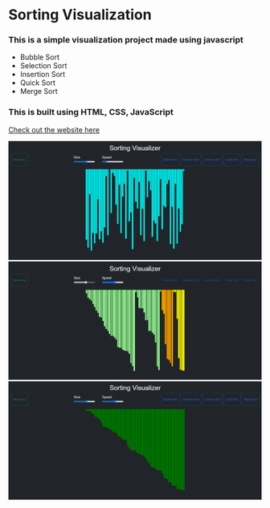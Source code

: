 # Sorting Visualization
### This is a simple visualization project made using javascript 
- Bubble Sort 
- Selection Sort
- Insertion Sort
- Quick Sort
- Merge Sort

### This is built using HTML, CSS, JavaScript <br/>

[Check out the website here](https://debanjandgt-sort-it-out.netlify.app/)

<img src="img/img1.png"> <br/>
<img src="img/img2.png"> <br/>
<img src="img/img3.png"> <br/>
